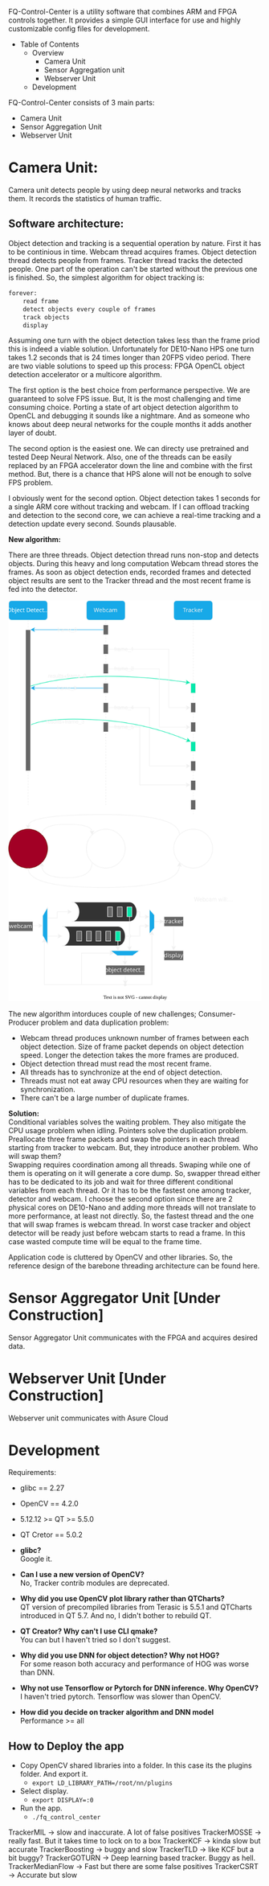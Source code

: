 FQ-Control-Center is a utility software that combines ARM and FPGA controls together. It provides a simple GUI interface for use and highly customizable config files for development.

* Table of Contents
    * Overview
        * Camera Unit
        * Sensor Aggregation unit
        * Webserver Unit
    * Development

FQ-Control-Center consists of 3 main parts:
* Camera Unit
* Sensor Aggregation Unit
* Webserver Unit

# Camera Unit:
Camera unit detects people by using deep neural networks and tracks them. It records the statistics of human traffic.

## Software architecture:
Object detection and tracking is a sequential operation by nature. First it has to be continious in time. Webcam thread acquires frames. Object detection thread detects people from frames. Tracker thread tracks the detected people. One part of the operation can't be started without the previous one is finished. So, the simplest algorithm for object tracking is:
```
forever:
    read frame
    detect objects every couple of frames
    track objects
    display
```
Assuming one turn with the object detection takes less than the frame priod this is indeed a viable solution. Unfortunately for DE10-Nano HPS one turn takes 1.2 seconds that is 24 times longer than 20FPS video period. There are two viable solutions to speed up this process: FPGA OpenCL object detection accelerator or a multicore algorithm.

The first option is the best choice from performance perspective. We are guaranteed to solve FPS issue. But, It is the most challenging and time consuming choice. Porting a state of art object detection algorithm to OpenCL and debugging it sounds like a nightmare. And as someone who knows about deep neural networks for the couple months it adds another layer of doubt.

The second option is the easiest one. We can directy use pretrained and tested Deep Neural Network. Also, one of the threads can be easily replaced by an FPGA accelerator down the line and combine with the first method. But, there is a chance that HPS alone will not be enough to solve FPS problem.

I obviously went for the second option. Object detection takes 1 seconds for a single ARM core without tracking and webcam. If I can offload tracking and detection to the second core, we can achieve a real-time tracking and a detection update every second. Sounds plausable.

**New algorithm:**

There are three threads. Object detection thread runs non-stop and detects objects. During this heavy and long computation Webcam thread stores the frames. As soon as object detection ends, recorded frames and detected object results are sent to the Tracker thread and the most recent frame is fed into the detector.
<p align="center">
  <img src="./doc/thread_architecture.drawio.svg" />
</p>



The new algorithm intorduces couple of new challenges; Consumer-Producer problem and data duplication problem:

- Webcam thread produces unknown number of frames between each object detection. Size of frame packet depends on object detection speed. Longer the detection takes the more frames are produced. 
- Object detection thread must read the most recent frame.
- All threads has to synchronize at the end of object detection.
- Threads must not eat away CPU resources when they are waiting for synchronization.
- There can't be a large number of duplicate frames.

**Solution:**    
Conditional variables solves the waiting problem. They also mitigate the CPU usage problem when idling. Pointers solve the duplication problem. Preallocate three frame packets and swap the pointers in each thread starting from tracker to webcam. But, they introduce another problem. Who will swap them?    
Swapping requires coordination among all threads. Swaping while one of them is operating on it will generate a core dump. So, swapper thread either has to be dedicated to its job and wait for three different conditional variables from each thread. Or it has to be the fastest one among tracker, detector and webcam. I choose the second option since there are 2 physical cores on DE10-Nano and adding more threads will not translate to more performance, at least not directly. So, the fastest thread and the one that will swap frames is webcam thread. In worst case tracker and object detector will be ready just before webcam starts to read a frame. In this case wasted compute time will be equal to the frame time.

Application code is cluttered by OpenCV and other libraries. So, the reference design of the barebone threading architecture can be found here.

# Sensor Aggregator Unit [Under Construction]
Sensor Aggregator Unit communicates with the FPGA and acquires desired data.
# Webserver Unit [Under Construction]
Webserver unit communicates with Asure Cloud

# Development
Requirements:
- glibc == 2.27
- OpenCV == 4.2.0
- 5.12.12 >= QT >= 5.5.0
- QT Cretor == 5.0.2

- **glibc?**    
    Google it.
- **Can I use a new version of OpenCV?**    
    No, Tracker contrib modules are deprecated.
- **Why did you use OpenCV plot library rather than QTCharts?**    
    QT version of precompiled libraries from Terasic is 5.5.1 and QTCharts introduced in QT 5.7. And no, I didn't bother to rebuild QT.
- **QT Creator? Why can't I use CLI qmake?**    
    You can but I haven't tried so I don't suggest.
- **Why did you use DNN for object detection? Why not HOG?**    
    For some reason both accuracy and performance of HOG was worse than DNN.
- **Why not use Tensorflow or Pytorch for DNN inference. Why OpenCV?**    
    I haven't tried pytorch. Tensorflow was slower than OpenCV.
- **How did you decide on tracker algorithm and DNN model**    
    Performance >= all

## How to Deploy the app
- Copy OpenCV shared libraries into a folder. In this case its the plugins folder. And export it.
    - ```export LD_LIBRARY_PATH=/root/nn/plugins``` 
- Select display.
    - ```export DISPLAY=:0```
- Run the app.
    - ```./fq_control_center```

TrackerMIL -> slow and inaccurate. A lot of false positives
TrackerMOSSE -> really fast. But it takes time to lock on to a box
TrackerKCF -> kinda slow but accurate
TrackerBoosting -> buggy and slow
TrackerTLD -> like KCF but a bit buggy?
TrackerGOTURN -> Deep learning based tracker. Buggy as hell.
TrackerMedianFlow -> Fast but there are some false positives
TrackerCSRT -> Accurate but slow
